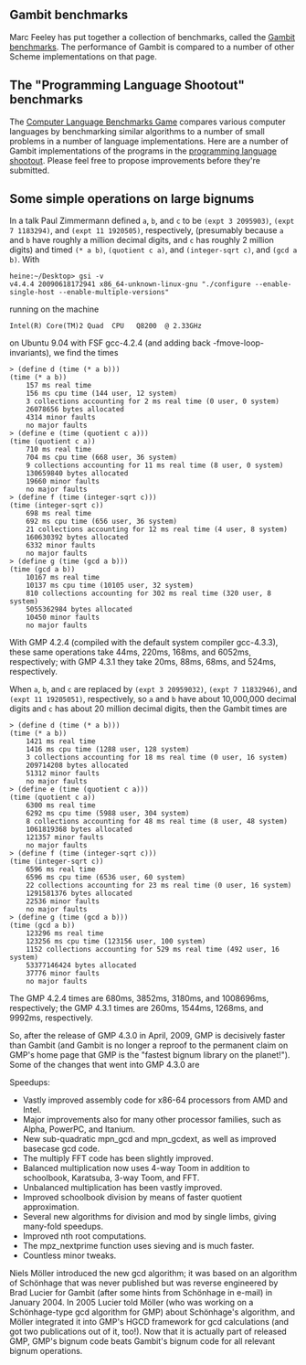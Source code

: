 ## Gambit benchmarks

Marc Feeley has put together a collection of benchmarks, called the
[Gambit benchmarks](Gambit_benchmarks.md). The performance of
Gambit is compared to a number of other Scheme implementations on that
page.

## The "Programming Language Shootout" benchmarks

The [Computer Language Benchmarks
Game](http://shootout.alioth.debian.org/) compares various computer
languages by benchmarking similar algorithms to a number of small
problems in a number of language implementations. Here are a number of
Gambit implementations of the programs in the [programming language
shootout](programming_language_shootout.md). Please feel free to
propose improvements before they're submitted.

## Some simple operations on large bignums

In a talk Paul Zimmermann defined `a`, `b`, and `c` to be
`(expt 3 2095903)`, `(expt 7 1183294)`, and `(expt 11 1920505)`,
respectively, (presumably because `a` and `b` have roughly a million
decimal digits, and `c` has roughly 2 million digits) and timed `(* a
b)`, `(quotient c a)`, and `(integer-sqrt c)`, and `(gcd a b)`. With

    heine:~/Desktop> gsi -v
    v4.4.4 20090618172941 x86_64-unknown-linux-gnu "./configure --enable-single-host --enable-multiple-versions"

running on the machine

    Intel(R) Core(TM)2 Quad  CPU   Q8200  @ 2.33GHz

on Ubuntu 9.04 with FSF gcc-4.2.4 (and adding back
-fmove-loop-invariants), we find the times

    > (define d (time (* a b)))
    (time (* a b))
        157 ms real time
        156 ms cpu time (144 user, 12 system)
        3 collections accounting for 2 ms real time (0 user, 0 system)
        26078656 bytes allocated
        4314 minor faults
        no major faults
    > (define e (time (quotient c a)))
    (time (quotient c a))
        710 ms real time
        704 ms cpu time (668 user, 36 system)
        9 collections accounting for 11 ms real time (8 user, 0 system)
        130659840 bytes allocated
        19660 minor faults
        no major faults
    > (define f (time (integer-sqrt c)))
    (time (integer-sqrt c))
        698 ms real time
        692 ms cpu time (656 user, 36 system)
        21 collections accounting for 12 ms real time (4 user, 8 system)
        160630392 bytes allocated
        6332 minor faults
        no major faults
    > (define g (time (gcd a b)))
    (time (gcd a b))
        10167 ms real time
        10137 ms cpu time (10105 user, 32 system)
        810 collections accounting for 302 ms real time (320 user, 8 system)
        5055362984 bytes allocated
        10450 minor faults
        no major faults

With GMP 4.2.4 (compiled with the default system compiler gcc-4.3.3),
these same operations take 44ms, 220ms, 168ms, and 6052ms, respectively;
with GMP 4.3.1 they take 20ms, 88ms, 68ms, and 524ms, respectively.

When `a`, `b`, and `c` are replaced by `(expt 3 20959032)`,
`(expt 7 11832946)`, and `(expt 11 19205051)`, respectively, so `a` and
`b` have about 10,000,000 decimal digits and `c` has about 20 million
decimal digits, then the Gambit times are

    > (define d (time (* a b)))
    (time (* a b))
        1421 ms real time
        1416 ms cpu time (1288 user, 128 system)
        3 collections accounting for 18 ms real time (0 user, 16 system)
        209714208 bytes allocated
        51312 minor faults
        no major faults
    > (define e (time (quotient c a)))
    (time (quotient c a))
        6300 ms real time
        6292 ms cpu time (5988 user, 304 system)
        8 collections accounting for 48 ms real time (8 user, 48 system)
        1061819368 bytes allocated
        121357 minor faults
        no major faults
    > (define f (time (integer-sqrt c)))
    (time (integer-sqrt c))
        6596 ms real time
        6596 ms cpu time (6536 user, 60 system)
        22 collections accounting for 23 ms real time (0 user, 16 system)
        1291581376 bytes allocated
        22536 minor faults
        no major faults
    > (define g (time (gcd a b)))
    (time (gcd a b))
        123296 ms real time
        123256 ms cpu time (123156 user, 100 system)
        1152 collections accounting for 529 ms real time (492 user, 16 system)
        53377146424 bytes allocated
        37776 minor faults
        no major faults

The GMP 4.2.4 times are 680ms, 3852ms, 3180ms, and 1008696ms,
respectively; the GMP 4.3.1 times are 260ms, 1544ms, 1268ms, and 9992ms,
respectively.

So, after the release of GMP 4.3.0 in April, 2009, GMP is decisively
faster than Gambit (and Gambit is no longer a reproof to the permanent
claim on GMP's home page that GMP is the "fastest bignum library on the
planet\!"). Some of the changes that went into GMP 4.3.0 are

Speedups:

  - Vastly improved assembly code for x86-64 processors from AMD and
    Intel.
  - Major improvements also for many other processor families, such as
    Alpha, PowerPC, and Itanium.
  - New sub-quadratic mpn\_gcd and mpn\_gcdext, as well as improved
    basecase gcd code.
  - The multiply FFT code has been slightly improved.
  - Balanced multiplication now uses 4-way Toom in addition to
    schoolbook, Karatsuba, 3-way Toom, and FFT.
  - Unbalanced multiplication has been vastly improved.
  - Improved schoolbook division by means of faster quotient
    approximation.
  - Several new algorithms for division and mod by single limbs, giving
    many-fold speedups.
  - Improved nth root computations.
  - The mpz\_nextprime function uses sieving and is much faster.
  - Countless minor tweaks.

Niels Möller introduced the new gcd algorithm; it was based on an
algorithm of Schönhage that was never published but was reverse
engineered by Brad Lucier for Gambit (after some hints from Schönhage in
e-mail) in January 2004. In 2005 Lucier told Möller (who was working on
a Schönhage-type gcd algorithm for GMP) about Schönhage's algorithm, and
Möller integrated it into GMP's HGCD framework for gcd calculations (and
got two publications out of it, too\!). Now that it is actually part of
released GMP, GMP's bignum code beats Gambit's bignum code for all
relevant bignum operations.
